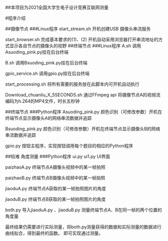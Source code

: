 ##本项目为2021全国大学生电子设计竞赛互联网测量

#程序介绍

##摄像节点 ###Linux程序 start_stream.sh 开机创建USB 摄像头串流服务

start_browser.sh 完成基本要求的(1)、(2) 开机自动采用浏览器打开串流地址的方式显示各自节点的摄像头的视野 ##终端节点 ###Linux程序 A.sh 调用Asuoding_pink.py挂在后台终端

B.sh 调用Bsuoding_pink.py挂在后台终端

gpio_service.sh 调用gpio.py挂在后台终端

start_processing.sh 将所有需要的服务放在此脚本内可开机自动执行

Download_chuanliu_X_5SECONDS.sh 通过FFmpeg api 将摄像节点A的视频流编码为h.264的MP4文件，时长五秒钟

##终端节点 ###Python程序 Asuoding_pink.py 颜色识别（可修改参数）开机在终端节点显示摄像头A的网络串流数据并追踪

Bsuoding_pink.py 颜色识别（可修改参数）开机在终端节点显示摄像头B的网络串流数据并追踪

gpio.py 按钮主程序，实现按钮调用每个题目的相应的Python程序

##较难 角度测量 ###Python程序 ui.py ui1.py UI界面

paizhaoA.py 终端节点A摄像头视频中的某一帧拍照

paizhaoB.py 终端节点B摄像头视频中的某一帧拍照

jiaoduA.py 终端节点A获取的某一帧拍照图片的角度

jiaoduB.py 终端节点B获取的某一帧拍照图片的角度

both.py 导入jiaoduA.py 、jiaoduB.py 测量终端节点A、B在同一帧的两个位置的角度量

最终结果仍需要进行实际测量，将both.py测量获得的数据和实际测量的数据进行曲线拟合，得到最终的函数。 即可实现通过测量。
